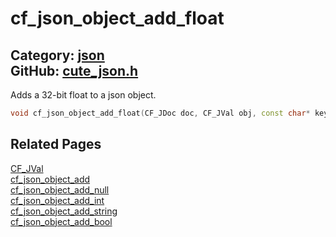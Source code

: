 [](../header.md ':include')

# cf_json_object_add_float

Category: [json](/api_reference?id=json)  
GitHub: [cute_json.h](https://github.com/RandyGaul/cute_framework/blob/master/include/cute_json.h)  
---

Adds a 32-bit float to a json object.

```cpp
void cf_json_object_add_float(CF_JDoc doc, CF_JVal obj, const char* key, float val);
```

## Related Pages

[CF_JVal](/json/cf_jval.md)  
[cf_json_object_add](/json/cf_json_object_add.md)  
[cf_json_object_add_null](/json/cf_json_object_add_null.md)  
[cf_json_object_add_int](/json/cf_json_object_add_int.md)  
[cf_json_object_add_string](/json/cf_json_object_add_string.md)  
[cf_json_object_add_bool](/json/cf_json_object_add_bool.md)  
